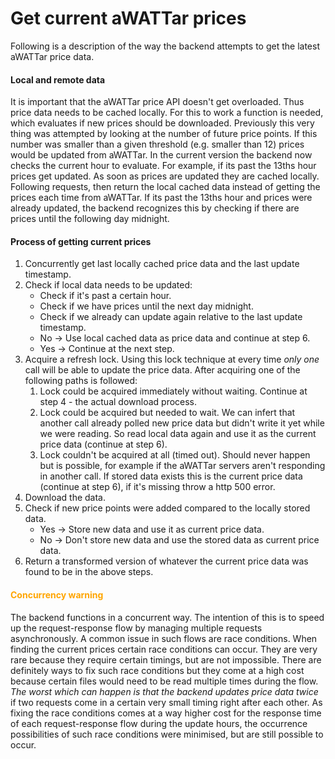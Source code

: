 # **Get current aWATTar prices**

Following is a description of the way the backend attempts to get the latest aWATTar price data.

#### Local and remote data
It is important that the aWATTar price API doesn't get overloaded. Thus price data needs to be cached locally. For this to work a function is needed, which evaluates if new prices should be downloaded. Previously this very thing was attempted by looking at the number of future price points. If this number was smaller than a given threshold (e.g. smaller than 12) prices would be updated from aWATTar. In the current version the backend now checks the current hour to evaluate. For example, if its past the 13ths hour prices get updated. As soon as prices are updated they are cached locally. Following requests, then return the local cached data instead of getting the prices each time from aWATTar. If its past the 13ths hour and prices were already updated, the backend recognizes this by checking if there are prices until the following day midnight.

#### Process of getting current prices

1. Concurrently get last locally cached price data and the last update timestamp.
2. Check if local data needs to be updated:
    - Check if it's past a certain hour.
    - Check if we have prices until the next day midnight.
    - Check if we already can update again relative to the last update timestamp.
    - No -> Use local cached data as price data and continue at step 6.
    - Yes -> Continue at the next step.
3. Acquire a refresh lock. Using this lock technique at every time *only one* call will be able to update the price data. After acquiring one of the following paths is followed:
   1. Lock could be acquired immediately without waiting. Continue at step 4 - the actual download process.
   2. Lock could be acquired but needed to wait. We can infert that another call already polled new price data but didn't write it yet while we were reading. So read local data again and use it as the current price data (continue at step 6).
   3. Lock couldn't be acquired at all (timed out). Should never happen but is possible, for example if the aWATTar servers aren't responding in another call. If stored data exists this is the current price data (continue at step 6), if it's missing throw a http 500 error.
4. Download the data.
5. Check if new price points were added compared to the locally stored data.
   - Yes -> Store new data and use it as current price data.
   - No -> Don't store new data and use the stored data as current price data.
6. Return a transformed version of whatever the current price data was found to be in the above steps.

#### **<span style="color:orange;">Concurrency warning</span>**
The backend functions in a concurrent way. The intention of this is to speed up the request-response flow by managing multiple requests asynchronously. A common issue in such flows are race conditions. When finding the current prices certain race conditions can occur. They are very rare because they require certain timings, but are not impossible. There are definitely ways to fix such race conditions but they come at a high cost because certain files would need to be read multiple times during the flow. *The worst which can happen is that the backend updates price data twice* if two requests come in a certain very small timing right after each other. As fixing the race conditions comes at a way higher cost for the response time of each request-response flow during the update hours, the occurrence possibilities of such race conditions were minimised, but are still possible to occur.
